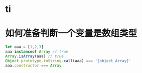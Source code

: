 # ti

# 如何准备判断一个变量是数组类型

```js
let aaa = [1,2,3]
aaa instanceof Array // true
Array.isArray(aaa) // true
Object.prototype.toString.call(aaa) === '[object Array]'
aaa.constructor === Array
```

